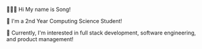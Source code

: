 👩🏻‍💻 Hi My name is Song!

🏫 I'm a 2nd Year Computing Science Student! 

👾 Currently, I'm interested in full stack development, software engineering, and product management!
